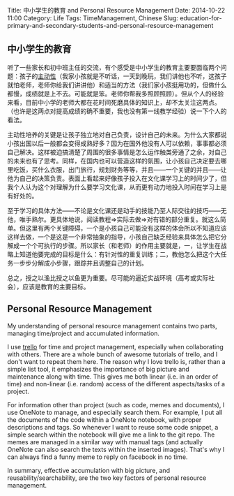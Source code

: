 Title: 中小学生的教育 and Personal Resource Management
Date: 2014-10-22 11:00
Category: Life
Tags: TimeManagement, Chinese
Slug: education-for-primary-and-secondary-students-and-personal-resource-management

## 中小学生的教育

听了一些家长和初中班主任的交流，有个感受是中小学生的教育主要要面临两个问题：孩子的[主动性](/yage-hobby-nb.html)（我家小孩就是不听话，一天到晚玩，我们讲他也不听，这孩子就怕老师，老师你给我们讲讲他）和适当的方法（我们家小孩挺用功的，但做什么都慢，成绩就是上不去。可能就是笨。老师你帮我多照顾照顾）。但从个人的经验来看，目前中小学的老师大都在花时间死磨具体的知识上，却不太关注这两点。（也许是这两点对提高成绩的确不重要，我也没有第一线教学经验）说一下个人的看法。

主动性培养的关键是让孩子独立地对自己负责，设计自己的未来。为什么大家都说小孩出国以后一般都会变得成熟好多？因为在国外他没有人可以依赖，事事都必须自己解决。这样被迫搞清楚了周围的很多事情是怎么运作触类旁通了之余，对自己的未来也有了思考。同样，在国内也可以营造这样的氛围，让小孩自己决定要去哪里吃饭，买什么衣服，出门旅行，规划财务等等，并且——一个关键的并且——让他为自己的决策负责。表面上看起来好像孩子投入在文化课学习上的时间少了，但我个人认为这个对理解为什么要学习文化课，从而更有动力地投入时间在学习上是有好处的。

至于学习的具体方法——不论是文化课还是动手的技能乃至人际交往的技巧——无他，唯手熟尔。更具体地说，阅读教程=>实际去做=>对有错的部分重复。就这么简单。但这里有两个关键障碍，一个是小孩自己可能没有这样的体会所以不知道应该这样去做，一个是这是一个非常抽象的指导，小孩自己缺乏经验来具体怎么把它分解成一个个可执行的步骤。所以家长（和老师）的作用主要就是，一，让学生在战略上知道他要完成的目标是什么：有针对性的重复训练；二，教他怎么把这个大任务一步步分解成小步骤，跟踪并且调整自己的计划。

总之，授之以渔比授之以鱼更为重要。尽可能的逼近实战环境（高考或实际社会），应该是教育的主要目标。

## Personal Resource Management

My understanding of personal resource management contains two parts, managing time/project and accumulated information.

I use [trello](https://trello.com/) for time and project management, especially when collaborating with others. There are a whole bunch of awesome tutorials of trello, and I don't want to repeat them here. The reason why I love trello is, rather than a simple list tool, it emphasizes the importance of big picture and maintenance along with time. This gives me both linear (i.e. in an order of time) and non-linear (i.e. random) access of the different aspects/tasks of a project. 

For information other than project (such as code, memes and documents), I use OneNote to manage, and especially search them. For example, I put all the documents of the code within a OneNote notebook, with proper descriptions and tags. So whenever I want to reuse some code snippet, a simple search within the notebook will give me a link to the git repo. The memes are managed in a similar way with manual tags (and actually OneNote can also search the texts within the inserted images). That's why I can always find a funny meme to reply on facebook in no time.

In summary, effective accumulation with big picture, and reusability/searchability, are the two key factors of personal resource management.
